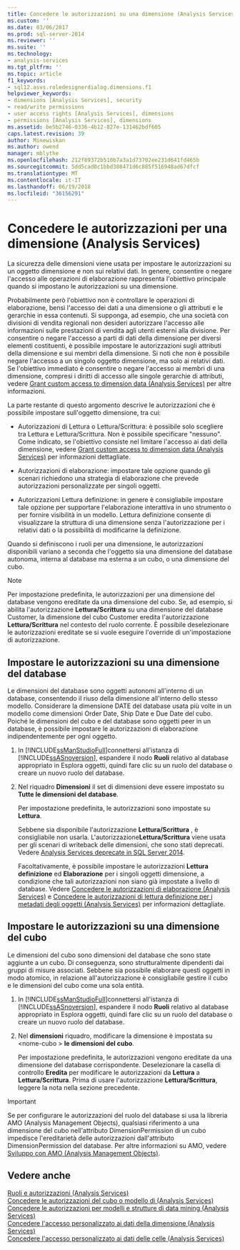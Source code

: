 ```yaml
---
title: Concedere le autorizzazioni su una dimensione (Analysis Services) | Documenti Microsoft
ms.custom: ''
ms.date: 03/06/2017
ms.prod: sql-server-2014
ms.reviewer: ''
ms.suite: ''
ms.technology:
- analysis-services
ms.tgt_pltfrm: ''
ms.topic: article
f1_keywords:
- sql12.asvs.roledesignerdialog.dimensions.f1
helpviewer_keywords:
- dimensions [Analysis Services], security
- read/write permissions
- user access rights [Analysis Services], dimensions
- permissions [Analysis Services], dimensions
ms.assetid: be5b2746-0336-4b12-827e-131462bdf605
caps.latest.revision: 39
author: Minewiskan
ms.author: owend
manager: mblythe
ms.openlocfilehash: 212f89372b510b7a3a1d73702ee231d641fd465b
ms.sourcegitcommit: 5dd5cad0c1bbd308471d6c885f516948ad67dfcf
ms.translationtype: MT
ms.contentlocale: it-IT
ms.lasthandoff: 06/19/2018
ms.locfileid: "36156291"
---
```

# <a name="grant-permissions-on-a-dimension-analysis-services"></a>Concedere le autorizzazioni per una dimensione (Analysis Services)
  La sicurezza delle dimensioni viene usata per impostare le autorizzazioni su un oggetto dimensione e non sui relativi dati. In genere, consentire o negare l'accesso alle operazioni di elaborazione rappresenta l'obiettivo principale quando si impostano le autorizzazioni su una dimensione.  
  
 Probabilmente però l'obiettivo non è controllare le operazioni di elaborazione, bensì l'accesso dei dati a una dimensione o gli attributi e le gerarchie in essa contenuti. Si supponga, ad esempio, che una società con divisioni di vendita regionali non desideri autorizzare l'accesso alle informazioni sulle prestazioni di vendita agli utenti esterni alla divisione. Per consentire o negare l'accesso a parti di dati della dimensione per diversi elementi costituenti, è possibile impostare le autorizzazioni sugli attributi della dimensione e sui membri della dimensione. Si noti che non è possibile negare l'accesso a un singolo oggetto dimensione, ma solo ai relativi dati. Se l'obiettivo immediato è consentire o negare l'accesso ai membri di una dimensione, compresi i diritti di accesso alle singole gerarchie di attributi, vedere [Grant custom access to dimension data &#40;Analysis Services&#41;](grant-custom-access-to-dimension-data-analysis-services.md) per altre informazioni.  
  
 La parte restante di questo argomento descrive le autorizzazioni che è possibile impostare sull'oggetto dimensione, tra cui:  
  
-   Autorizzazioni di Lettura o Lettura/Scrittura: è possibile solo scegliere tra Lettura e Lettura/Scrittura. Non è possibile specificare "nessuno". Come indicato, se l'obiettivo consiste nel limitare l'accesso ai dati della dimensione, vedere [Grant custom access to dimension data &#40;Analysis Services&#41;](grant-custom-access-to-dimension-data-analysis-services.md) per informazioni dettagliate.  
  
-   Autorizzazioni di elaborazione: impostare tale opzione quando gli scenari richiedono una strategia di elaborazione che prevede autorizzazioni personalizzate per singoli oggetti.  
  
-   Autorizzazioni Lettura definizione: in genere è consigliabile impostare tale opzione per supportare l'elaborazione interattiva in uno strumento o per fornire visibilità in un modello. Lettura definizione consente di visualizzare la struttura di una dimensione senza l'autorizzazione per i relativi dati o la possibilità di modificarne la definizione.  
  
 Quando si definiscono i ruoli per una dimensione, le autorizzazioni disponibili variano a seconda che l'oggetto sia una dimensione del database autonoma, interna al database ma esterna a un cubo, o una dimensione del cubo.  
  
> [!NOTE]  
>  Per impostazione predefinita, le autorizzazioni per una dimensione del database vengono ereditate da una dimensione del cubo. Se, ad esempio, si abilita l'autorizzazione **Lettura/Scrittura** su una dimensione del database Customer, la dimensione del cubo Customer eredita l'autorizzazione **Lettura/Scrittura** nel contesto del ruolo corrente. È possibile deselezionare le autorizzazioni ereditate se si vuole eseguire l'override di un'impostazione di autorizzazione.  
  
## <a name="set-permissions-on-a-database-dimension"></a>Impostare le autorizzazioni su una dimensione del database  
 Le dimensioni del database sono oggetti autonomi all'interno di un database, consentendo il riuso della dimensione all'interno dello stesso modello. Considerare la dimensione DATE del database usata più volte in un modello come dimensioni Order Date, Ship Date e Due Date del cubo. Poiché le dimensioni del cubo e del database sono oggetti peer in un database, è possibile impostare le autorizzazioni di elaborazione indipendentemente per ogni oggetto.  
  
1.  In [!INCLUDE[ssManStudioFull](../../includes/ssmanstudiofull-md.md)]connettersi all'istanza di [!INCLUDE[ssASnoversion](../../includes/ssasnoversion-md.md)], espandere il nodo **Ruoli** relativo al database appropriato in Esplora oggetti, quindi fare clic su un ruolo del database o creare un nuovo ruolo del database.  
  
2.  Nel riquadro **Dimensioni** il set di dimensioni deve essere impostato su **Tutte le dimensioni del database**.  
  
     Per impostazione predefinita, le autorizzazioni sono impostate su **Lettura**.  
  
     Sebbene sia disponibile l'autorizzazione **Lettura/Scrittura** , è consigliabile non usarla. L'autorizzazione**Lettura/Scrittura** viene usata per gli scenari di writeback delle dimensioni, che sono stati deprecati. Vedere [Analysis Services deprecate in SQL Server 2014](../deprecated-analysis-services-features-in-sql-server-2014.md).  
  
     Facoltativamente, è possibile impostare le autorizzazioni **Lettura definizione** ed **Elaborazione** per i singoli oggetti dimensione, a condizione che tali autorizzazioni non siano già impostate a livello di database. Vedere [Concedere le autorizzazioni di elaborazione &#40;Analysis Services&#41;](grant-process-permissions-analysis-services.md) e [Concedere le autorizzazioni di lettura definizione per i metadati degli oggetti &#40;Analysis Services&#41;](grant-read-definition-permissions-on-object-metadata-analysis-services.md) per informazioni dettagliate.  
  
## <a name="set-permissions-on-a-cube-dimension"></a>Impostare le autorizzazioni su una dimensione del cubo  
 Le dimensioni del cubo sono dimensioni del database che sono state aggiunte a un cubo. Di conseguenza, sono strutturalmente dipendenti dai gruppi di misure associati. Sebbene sia possibile elaborare questi oggetti in modo atomico, in relazione all'autorizzazione è consigliabile gestire il cubo e le dimensioni del cubo come una sola entità.  
  
1.  In [!INCLUDE[ssManStudioFull](../../includes/ssmanstudiofull-md.md)]connettersi all'istanza di [!INCLUDE[ssASnoversion](../../includes/ssasnoversion-md.md)], espandere il nodo **Ruoli** relativo al database appropriato in Esplora oggetti, quindi fare clic su un ruolo del database o creare un nuovo ruolo del database.  
  
2.  Nel **dimensioni** riquadro, modificare la dimensione è impostata su \<nome-cubo > **le dimensioni del cubo**.  
  
     Per impostazione predefinita, le autorizzazioni vengono ereditate da una dimensione del database corrispondente. Deselezionare la casella di controllo **Eredita** per modificare le autorizzazioni da **Lettura** a **Lettura/Scrittura**. Prima di usare l'autorizzazione **Lettura/Scrittura**, leggere la nota nella sezione precedente.  
  
> [!IMPORTANT]  
>  Se per configurare le autorizzazioni del ruolo del database si usa la libreria AMO (Analysis Management Objects), qualsiasi riferimento a una dimensione del cubo nell'attributo DimensionPermission di un cubo impedisce l'ereditarietà delle autorizzazioni dall'attributo DimensionPermission del database. Per altre informazioni su AMO, vedere [Sviluppo con AMO &#40;Analysis Management Objects&#41;](analysis-management-objects/developing-with-analysis-management-objects-amo.md).  
  
## <a name="see-also"></a>Vedere anche  
 [Ruoli e autorizzazioni &#40;Analysis Services&#41;](roles-and-permissions-analysis-services.md)   
 [Concedere le autorizzazioni del cubo o modello di &#40;Analysis Services&#41;](grant-cube-or-model-permissions-analysis-services.md)   
 [Concedere le autorizzazioni per modelli e strutture di data mining &#40;Analysis Services&#41;](grant-permissions-on-data-mining-structures-and-models-analysis-services.md)   
 [Concedere l'accesso personalizzato ai dati della dimensione &#40;Analysis Services&#41;](grant-custom-access-to-dimension-data-analysis-services.md)   
 [Concedere l'accesso personalizzato ai dati delle celle &#40;Analysis Services&#41;](grant-custom-access-to-cell-data-analysis-services.md)  
  
  